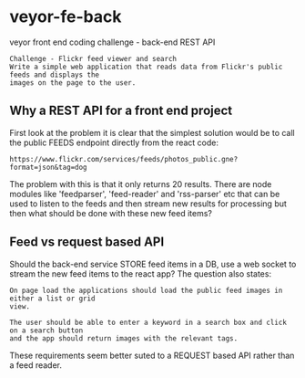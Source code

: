 # veyor-fe-back
veyor front end coding challenge - back-end REST API

```
Challenge - Flickr feed viewer and search
Write a simple web application that reads data from Flickr's public feeds and displays the
images on the page to the user.
```

## Why a REST API for a front end project
First look at the problem it is clear that the simplest solution would be to call the public FEEDS endpoint directly from the react code:

    https://www.flickr.com/services/feeds/photos_public.gne?format=json&tag=dog

The problem with this is that it only returns 20 results. There are node modules like 'feedparser', 'feed-reader' and 'rss-parser' etc that can be used to listen to the feeds and then stream new results for processing but then what should be done with these new feed items?

## Feed vs request based API
Should the back-end service STORE feed items in a DB, use a web socket to stream the new feed items to the react app? The question also states:

```
On page load the applications should load the public feed images in either a list or grid
view.

The user should be able to enter a keyword in a search box and click on a search button
and the app should return images with the relevant tags.
```

These requirements seem better suted to a REQUEST based API rather than a feed reader.



